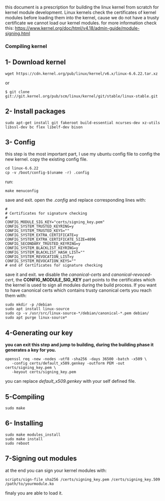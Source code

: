 this document is a prescription for building the linux kernel from scratch for kernel module development.
Linux kernels check the certificates of kernel modules before loading them into the kernel, cause we do not have a trusty certificate we cannot load our kernel modules. for more information check this: https://www.kernel.org/doc/html/v4.18/admin-guide/module-signing.html

### Compiling kernel 
## 1- Download kernel
```
wget https://cdn.kernel.org/pub/linux/kernel/v6.x/linux-6.6.22.tar.xz
```
or 
```
$ git clone git://git.kernel.org/pub/scm/linux/kernel/git/stable/linux-stable.git
```
## 2- Install packages
```
sudo apt-get install git fakeroot build-essential ncurses-dev xz-utils libssl-dev bc flex libelf-dev bison
```
## 3- Config
this step is the most important part, I use my ubuntu config file to config the new kernel.
copy the existing config file.
```
cd linux-6.6.22
cp -v /boot/config-$(uname -r) .config
```
run:
```
make menuconfig
```
save and exit.
open the *.config* and replace corresponding lines with:
```
#
# Certificates for signature checking
#
CONFIG_MODULE_SIG_KEY="certs/signing_key.pem"
CONFIG_SYSTEM_TRUSTED_KEYRING=y
CONFIG_SYSTEM_TRUSTED_KEYS=""
CONFIG_SYSTEM_EXTRA_CERTIFICATE=y
CONFIG_SYSTEM_EXTRA_CERTIFICATE_SIZE=4096
CONFIG_SECONDARY_TRUSTED_KEYRING=y
CONFIG_SYSTEM_BLACKLIST_KEYRING=y
CONFIG_SYSTEM_BLACKLIST_HASH_LIST=""
CONFIG_SYSTEM_REVOCATION_LIST=y
CONFIG_SYSTEM_REVOCATION_KEYS=""
# end of Certificates for signature checking
```
save it and exit.
we disable the *canonical-certs* and *canonical-revoced-cert*, the **CONFIG_MODULE_SIG_KEY** part points to the certificates which the kernel is used to sign all modules during the build process.
If you want to have canonical certs which contains trusty canonical certs you reach them with:
```
sudo mkdir -p /debian
sudo apt install linux-source
sudo cp -v /usr/src/linux-source-*/debian/canonical-*.pem debian/
sudo apt purge linux-source*
```
## 4-Generating our key
**you can exit this step and jump to building, during the building phase it generates a key for you.** 
```
openssl req -new -nodes -utf8 -sha256 -days 36500 -batch -x509 \
   -config certs/default_x509.genkey -outform PEM -out certs/signing_key.pem \
   -keyout certs/signing_key.pem
```
you can replace *default_x509.genkey* with your self defined file.  
## 5-Compiling
```
sudo make
```
## 6- Installing
```
sudo make modules_install
sudo make install
sudo reboot
```
## 7-Signing out modules
at the end you can sign your kernel modules with:
```
scripts/sign-file sha256 /certs/signing_key.pem /certs/signing_key.509 /path/to/yourmodule.ko
```
finaly you are able to load it.

